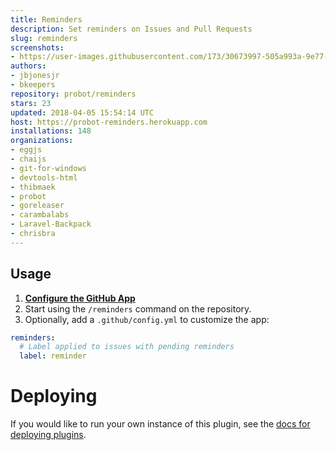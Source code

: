 ```yaml
---
title: Reminders
description: Set reminders on Issues and Pull Requests
slug: reminders
screenshots:
- https://user-images.githubusercontent.com/173/30673997-505a993a-9e77-11e7-8f0f-d5a606816e8e.png
authors:
- jbjonesjr
- bkeepers
repository: probot/reminders
stars: 23
updated: 2018-04-05 15:54:14 UTC
host: https://probot-reminders.herokuapp.com
installations: 148
organizations:
- eggjs
- chaijs
- git-for-windows
- devtools-html
- thibmaek
- probot
- goreleaser
- carambalabs
- Laravel-Backpack
- chrisbra
---
```


## Usage
1. **[Configure the GitHub App](https://github.com/apps/reminders)**
2. Start using the `/reminders` command on the repository.
3. Optionally, add a `.github/config.yml` to customize the app:

```yml
reminders:  
  # Label applied to issues with pending reminders
  label: reminder
```

# Deploying

If you would like to run your own instance of this plugin, see the [docs for deploying plugins](https://github.com/probot/probot/blob/master/docs/deployment.md).
